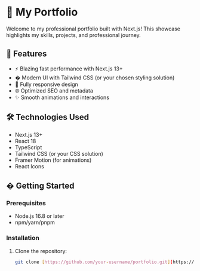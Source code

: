 # 🌟 My Portfolio

Welcome to my professional portfolio built with Next.js! This showcase highlights my skills, projects, and professional journey.


## 🚀 Features

- ⚡ Blazing fast performance with Next.js 13+
- � Modern UI with Tailwind CSS (or your chosen styling solution)
- 📱 Fully responsive design
- 🌐 Optimized SEO and metadata
- ✨ Smooth animations and interactions

## 🛠️ Technologies Used

- Next.js 13+
- React 18
- TypeScript
- Tailwind CSS (or your CSS solution)
- Framer Motion (for animations)
- React Icons

## � Getting Started

### Prerequisites

- Node.js 16.8 or later
- npm/yarn/pnpm

### Installation

1. Clone the repository:
   ```bash
   git clone [https://github.com/your-username/portfolio.git](https://github.com/sarojbomjan/PersonalPortfolio.git)
